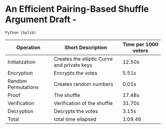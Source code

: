 # An Efficient Pairing-Based Shuffle Argument Draft -
    Python (bplib)
| Operation | Short Description | Time per 1000 voters |
|-----------|-------------------|----------------------|
| Initialization | Creates the elliptic Curve and private keys | 12.50s | 
| Encryption | Encrypts the votes | 5.51s | 
| Random Permutations | Creates random numbers | 0.01s | 
| Proof | The shuffle | 17.48s | 
| Verification | Verification of the shuffle | 31.70s | 
| Decryption | Decrypts the votes | 3.15s | 
| Total | total time ellapsed | 1:09.46 | 
